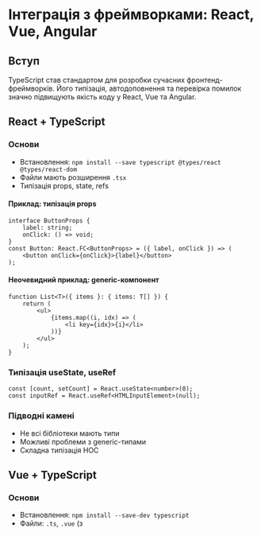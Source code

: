 # Інтеграція з фреймворками: React, Vue, Angular

## Вступ

TypeScript став стандартом для розробки сучасних фронтенд-фреймворків. Його типізація, автодоповнення та перевірка помилок значно підвищують якість коду у React, Vue та Angular.

## React + TypeScript

### Основи

-   Встановлення: `npm install --save typescript @types/react @types/react-dom`
-   Файли мають розширення `.tsx`
-   Типізація props, state, refs

#### Приклад: типізація props

```tsx
interface ButtonProps {
    label: string;
    onClick: () => void;
}
const Button: React.FC<ButtonProps> = ({ label, onClick }) => (
    <button onClick={onClick}>{label}</button>
);
```

#### Неочевидний приклад: generic-компонент

```tsx
function List<T>({ items }: { items: T[] }) {
    return (
        <ul>
            {items.map((i, idx) => (
                <li key={idx}>{i}</li>
            ))}
        </ul>
    );
}
```

### Типізація useState, useRef

```tsx
const [count, setCount] = React.useState<number>(0);
const inputRef = React.useRef<HTMLInputElement>(null);
```

### Підводні камені

-   Не всі бібліотеки мають типи
-   Можливі проблеми з generic-типами
-   Складна типізація HOC

## Vue + TypeScript

### Основи

-   Встановлення: `npm install --save-dev typescript`
-   Файли: `.ts`, `.vue` (з <script lang="ts">)
-   Використання Composition API

#### Приклад: типізація props у Vue 3

```ts
<script lang="ts">
import { defineComponent } from 'vue';
export default defineComponent({
  props: {
    count: Number
  },
  setup(props) {
    // props.count: number
  }
});
</script>
```

#### Неочевидний приклад: типізація emit

```ts
<script lang="ts">
import { defineComponent, SetupContext } from 'vue';
export default defineComponent({
  setup(_, ctx: SetupContext) {
    ctx.emit('update', 42);
  }
});
</script>
```

### Підводні камені

-   Складна інтеграція з legacy-кодом
-   Не всі плагіни підтримують типи
-   Можливі проблеми з типізацією шаблонів

## Angular + TypeScript

### Основи

-   TypeScript — стандарт для Angular
-   Типізація компонентів, сервісів, DI
-   Використання декораторів

#### Приклад: типізація компоненту

```ts
import { Component } from "@angular/core";
@Component({
    selector: "app-root",
    template: `<h1>{{ title }}</h1>`,
})
export class AppComponent {
    title: string = "Hello";
}
```

#### Неочевидний приклад: типізація DI

```ts
import { Injectable } from "@angular/core";
@Injectable({ providedIn: "root" })
export class DataService {
    getData(): string[] {
        return ["a", "b"];
    }
}
```

### Підводні камені

-   Складна типізація RxJS
-   Можливі конфлікти типів при DI
-   Велика кількість boilerplate

## Пояснення під капотом

-   React: типи для props, state, refs, generic-компоненти
-   Vue: типи для props, emit, шаблонів
-   Angular: типи для компонентів, сервісів, DI
-   Всі фреймворки використовують типи для автодоповнення та перевірки

## Best practices

-   Використовуйте типи для всіх props, state, emit
-   Документуйте типи компонентів
-   Використовуйте generic-компоненти
-   Тестуйте типи через unit-тести
-   Уникайте any

## Діаграми

```mermaid
graph TD
    TypeScript --> React
    TypeScript --> Vue
    TypeScript --> Angular
    React --> Props
    React --> State
    Vue --> Props
    Vue --> Emit
    Angular --> Component
    Angular --> Service
```

## Неочевидні приклади

### 1. Типізація контексту у React

```tsx
interface ThemeContextType {
    theme: string;
    setTheme: (t: string) => void;
}
const ThemeContext = React.createContext<ThemeContextType | undefined>(
    undefined
);
```

### 2. Типізація slot у Vue

```ts
<script lang="ts">
import { defineComponent } from 'vue';
export default defineComponent({
  setup(_, { slots }) {
    // slots.default: (() => VNode[]) | undefined
  }
});
</script>
```

### 3. Типізація сервісу у Angular

```ts
import { Injectable } from "@angular/core";
@Injectable({ providedIn: "root" })
export class LoggerService {
    log(msg: string): void {
        console.log(msg);
    }
}
```

## Крос-посилання

-   [Декоратори, metadata](./06-decorators-metadata.md)
-   [Advanced patterns](./05-advanced-patterns.md)
-   [JavaScript: фреймворки](../JavaScript/14-frameworks.md)

## Підсумок

-   TypeScript — стандарт для React, Vue, Angular
-   Типізація props, state, emit, DI — ключ до якості
-   Best practices — типізація, документація, generic-компоненти
-   Підводні камені — legacy-код, boilerplate, конфлікти типів
